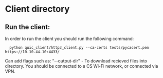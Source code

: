 # Client directory

## Run the client:
In order to run the client you should run the following command: 

```shell
  python quic_client/http3_client.py --ca-certs tests/pycacert.pem https://10.10.44.10:4433/
  ```
  
Can add flags such as:
  "--output-dir" - To download recieved files into directory.
You should be connected to a CS Wi-Fi network, or connected via VPN.
  
  
